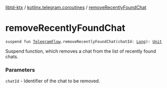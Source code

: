 [libtd-ktx](../index.md) / [kotlinx.telegram.coroutines](index.md) / [removeRecentlyFoundChat](./remove-recently-found-chat.md)

# removeRecentlyFoundChat

`suspend fun `[`TelegramFlow`](../kotlinx.telegram.core/-telegram-flow/index.md)`.removeRecentlyFoundChat(chatId: `[`Long`](https://kotlinlang.org/api/latest/jvm/stdlib/kotlin/-long/index.html)`): `[`Unit`](https://kotlinlang.org/api/latest/jvm/stdlib/kotlin/-unit/index.html)

Suspend function, which removes a chat from the list of recently found chats.

### Parameters

`chatId` - Identifier of the chat to be removed.